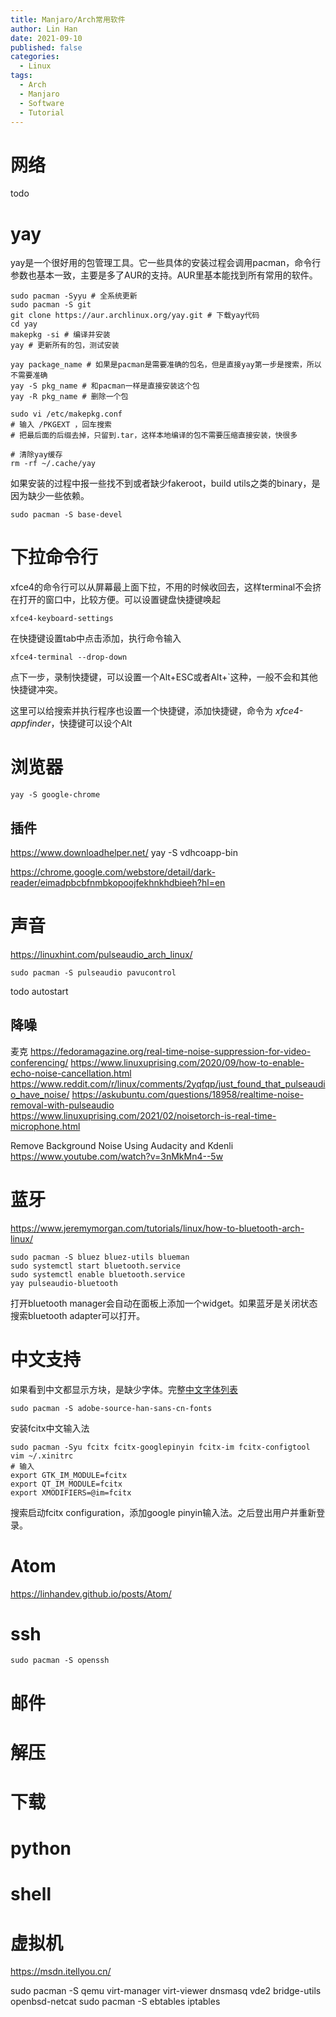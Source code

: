 ```yaml
---
title: Manjaro/Arch常用软件
author: Lin Han
date: 2021-09-10
published: false
categories:
  - Linux
tags:
  - Arch
  - Manjaro
  - Software
  - Tutorial
---
```

# 网络
todo

# yay
yay是一个很好用的包管理工具。它一些具体的安装过程会调用pacman，命令行参数也基本一致，主要是多了AUR的支持。AUR里基本能找到所有常用的软件。
```shell
sudo pacman -Syyu # 全系统更新
sudo pacman -S git
git clone https://aur.archlinux.org/yay.git # 下载yay代码
cd yay
makepkg -si # 编译并安装
yay # 更新所有的包，测试安装

yay package_name # 如果是pacman是需要准确的包名，但是直接yay第一步是搜索，所以不需要准确
yay -S pkg_name # 和pacman一样是直接安装这个包
yay -R pkg_name # 删除一个包

sudo vi /etc/makepkg.conf
# 输入 /PKGEXT ，回车搜索
# 把最后面的后缀去掉，只留到.tar，这样本地编译的包不需要压缩直接安装，快很多

# 清除yay缓存
rm -rf ~/.cache/yay
```
如果安装的过程中报一些找不到或者缺少fakeroot，build utils之类的binary，是因为缺少一些依赖。
```shell
sudo pacman -S base-devel
```

# 下拉命令行
xfce4的命令行可以从屏幕最上面下拉，不用的时候收回去，这样terminal不会挤在打开的窗口中，比较方便。可以设置键盘快捷键唤起
```shell
xfce4-keyboard-settings
```
在快捷键设置tab中点击添加，执行命令输入
```shell
xfce4-terminal --drop-down
```
点下一步，录制快捷键，可以设置一个Alt+ESC或者Alt+`这种，一般不会和其他快捷键冲突。

这里可以给搜索并执行程序也设置一个快捷键，添加快捷键，命令为 *xfce4-appfinder*，快捷键可以设个Alt

# 浏览器
```shell
yay -S google-chrome
```

## 插件
https://www.downloadhelper.net/
yay -S vdhcoapp-bin

https://chrome.google.com/webstore/detail/dark-reader/eimadpbcbfnmbkopoojfekhnkhdbieeh?hl=en

# 声音
https://linuxhint.com/pulseaudio_arch_linux/
```shell
sudo pacman -S pulseaudio pavucontrol
```
todo autostart
## 降噪
麦克
https://fedoramagazine.org/real-time-noise-suppression-for-video-conferencing/
https://www.linuxuprising.com/2020/09/how-to-enable-echo-noise-cancellation.html
https://www.reddit.com/r/linux/comments/2yqfqp/just_found_that_pulseaudio_have_noise/
https://askubuntu.com/questions/18958/realtime-noise-removal-with-pulseaudio
https://www.linuxuprising.com/2021/02/noisetorch-is-real-time-microphone.html

Remove Background Noise Using Audacity and Kdenli
 https://www.youtube.com/watch?v=3nMkMn4--5w

# 蓝牙
https://www.jeremymorgan.com/tutorials/linux/how-to-bluetooth-arch-linux/
```shell
sudo pacman -S bluez bluez-utils blueman
sudo systemctl start bluetooth.service
sudo systemctl enable bluetooth.service
yay pulseaudio-bluetooth
```
打开bluetooth manager会自动在面板上添加一个widget。如果蓝牙是关闭状态搜索bluetooth adapter可以打开。

# 中文支持
如果看到中文都显示方块，是缺少字体。完整[中文字体列表](https://wiki.archlinux.org/title/Localization/Chinese#Fonts)
```shell
sudo pacman -S adobe-source-han-sans-cn-fonts
```
安装fcitx中文输入法
```shell
sudo pacman -Syu fcitx fcitx-googlepinyin fcitx-im fcitx-configtool
vim ~/.xinitrc
# 输入
export GTK_IM_MODULE=fcitx
export QT_IM_MODULE=fcitx
export XMODIFIERS=@im=fcitx
```
搜索启动fcitx configuration，添加google pinyin输入法。之后登出用户并重新登录。

# Atom
https://linhandev.github.io/posts/Atom/

# ssh
```shell
sudo pacman -S openssh
```

# 邮件

# 解压

# 下载

# python

# shell

# 虚拟机
https://msdn.itellyou.cn/

sudo pacman -S qemu virt-manager virt-viewer dnsmasq vde2 bridge-utils openbsd-netcat
sudo pacman -S ebtables iptables
